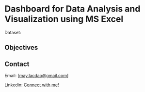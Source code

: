 # Dashboard for Data Analysis and Visualization using MS Excel

Dataset:

## Objectives

## Contact

Email: [may.lacdao@gmail.com]

Linkedin: [Connect with me!](https://www.linkedin.com/in/maylacdao/)

